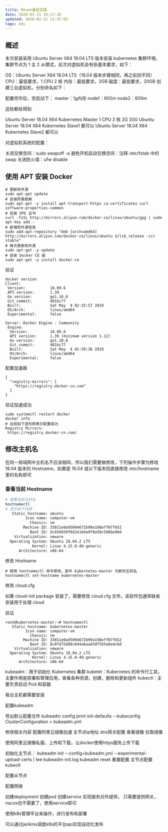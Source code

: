 ```yaml
---
title: Maven最佳实践
date: 2020-03-21 16:17:36
updated: 2020-02-21 11:47:05
tags: k8s
---
```


## 概述

本次安装采用 Ubuntu Server X64 18.04 LTS 版本安装 kubernetes 集群环境，集群节点为 1 主 2 从模式，此次对虚拟机会有些基本要求，如下：

OS：Ubuntu Server X64 18.04 LTS（16.04 版本步骤相同，再之前则不同）
CPU：最低要求，1 CPU 2 核
内存：最低要求，2GB
磁盘：最低要求，20GB
创建三台虚拟机，分别命名如下：

配置完毕后，空启动下：
master：1g内存
node1：600m
node2：600m

这些都给得到

Ubuntu Server 18.04 X64 Kubernetes Master 1 CPU 2 核 2G 20G
Ubuntu Server 18.04 X64 Kubernetes Slave1 都可以
Ubuntu Server 18.04 X64 Kubernetes Slave2 都可以

对虚拟机系统的配置：

关闭交换空间：sudo swapoff -a
避免开机启动交换空间：注释 /etc/fstab 中的 swap
关闭防火墙：ufw disable

## 使用 APT 安装 Docker

```shell
# 更新软件源
sudo apt-get update
# 安装所需依赖
sudo apt-get -y install apt-transport-https ca-certificates curl software-properties-common
# 安装 GPG 证书
curl -fsSL http://mirrors.aliyun.com/docker-ce/linux/ubuntu/gpg | sudo apt-key add -
# 新增软件源信息
sudo add-apt-repository "deb [arch=amd64] http://mirrors.aliyun.com/docker-ce/linux/ubuntu $(lsb_release -cs) stable"
# 再次更新软件源
sudo apt-get -y update
# 安装 Docker CE 版
sudo apt-get -y install docker-ce
```

验证

```shell
docker version
Client:
 Version:           18.09.6
 API version:       1.39
 Go version:        go1.10.8
 Git commit:        481bc77
 Built:             Sat May  4 02:35:57 2019
 OS/Arch:           linux/amd64
 Experimental:      false

Server: Docker Engine - Community
 Engine:
  Version:          18.09.6
  API version:      1.39 (minimum version 1.12)
  Go version:       go1.10.8
  Git commit:       481bc77
  Built:            Sat May  4 01:59:36 2019
  OS/Arch:          linux/amd64
  Experimental:     false
```

配置加速器

```shell
{
  "registry-mirrors": [
    "https://registry.docker-cn.com"
  ]
}
```

验证加速成功

```shell
sudo systemctl restart docker
docker info
# 出现如下语句即表示配置成功
Registry Mirrors:
 https://registry.docker-cn.com/
```

## 修改主机名

在同一局域网中主机名不应该相同，所以我们需要做修改，下列操作步骤为修改 18.04 版本的 Hostname，如果是 16.04 或以下版本则直接修改 /etc/hostname 里的名称即可

### 查看当前 Hostname

```sh
# 查看当前主机名
hostnamectl
# 显示如下内容
   Static hostname: ubuntu
         Icon name: computer-vm
           Chassis: vm
        Machine ID: 33011e0a95094672b99a198eff07f652
           Boot ID: dc856039f0d24164a9f8a50c506be96d
    Virtualization: vmware
  Operating System: Ubuntu 18.04.2 LTS
            Kernel: Linux 4.15.0-48-generic
      Architecture: x86-64
```

修改 Hostname

```shell
# 使用 hostnamectl 命令修改，其中 kubernetes-master 为新的主机名
hostnamectl set-hostname kubernetes-master
```

修改 cloud.cfg

如果 cloud-init package 安装了，需要修改 cloud.cfg 文件。该软件包通常缺省安装用于处理 cloud

验证

```shell
root@kubernetes-master:~# hostnamectl
   Static hostname: kubernetes-master
         Icon name: computer-vm
           Chassis: vm
        Machine ID: 33011e0a95094672b99a198eff07f652
           Boot ID: 8c0fd75d08c644abaad3df565e6e4cbd
    Virtualization: vmware
  Operating System: Ubuntu 18.04.2 LTS
            Kernel: Linux 4.15.0-48-generic
      Architecture: x86-64
```

kubeadm：用于初始化 Kubernetes 集群
kubelet：Kubernetes 的命令行工具，主要作用是部署和管理应用，查看各种资源，创建，删除和更新组件
kubectl：主要负责启动 Pod 和容器

每台主机都需要安装

配置kubeadm

导出默认配置文件
kubeadm config print init-defaults --kubeconfig ClusterConfiguration > kubeadm.yml

修改相关内容
配置阿里云镜像加速
主节点ip地址
dns网关配置
查看镜像
拉取镜像

使用阿里云镜像私服，上传和下载，让docker使用https服务上传下载

初始化主节点：
kubeadm init --config=kubeadm.yml --experimental-upload-certs | tee kubeadm-init.log
kubeadm reset 重置配置
主节点配置kubectl

配置从节点

配置网络

创建deployment 创建pod
创建service 实现服务对外提供， 只需要提供网关，nacos也不需要了，使用service即可

使用k8s管理平台来操作，进行发布和部署

可以通过jenkins调度k8s的平台api实现自动化发布
